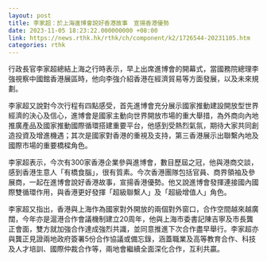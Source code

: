 ```yaml
---
layout: post
title: 李家超：於上海進博會說好香港故事　宣揚香港優勢
date: 2023-11-05 18:23:22.000000000 +08:00
link: https://news.rthk.hk/rthk/ch/component/k2/1726544-20231105.htm
categories: rthk
---
```


行政長官李家超總結上海之行時表示，早上出席進博會的開幕式，當國務院總理李強視察中國館香港展區時，他向李強介紹香港在經濟貿易等方面發展，以及未來規劃。

李家超又說對今次行程有四點感受，首先進博會充分展示國家推動建設開放型世界經濟的決心及信心，進博會是國家主動向世界開放市場的重大舉措，為外商向內地推廣產品及國家推動國際循環搭建重要平台，他感到受熱烈氣氛，期待大家共同創造投資及增進機遇；其次是國家對香港的重視及支持，第三香港展示出聯繫內地及國際市場的重要橋樑角色。

李家超表示，今次有300家香港企業參與進博會，數目歷屆之冠，他與港商交談，感到香港生意人「有橋食腦」，很有質素。今次香港團隊包括官員、商界領袖及參展商，一起在進博會說好香港故事，宣揚香港優勢。他又說進博會發揮連接國內國際雙循環作用，與香港更好發揮「超級聯繫人」及「超級增值人」角色。

李家超又指出，香港與上海作為國家對外開放的兩個對外窗口，合作空間越來越廣闊，今年亦是滬港合作會議機制建立20周年，他與上海市委書記陳吉寧及市長龔正會面，雙方就加強合作達成強烈共識，並同意推進下次合作盡早舉行。李家超亦與龔正見證兩地政府簽署5份合作協議或備忘錄，涵蓋職業及高等教育合作、科技及人才培訓、國際仲裁合作等，兩地會繼續全面深化合作，互利共贏。
